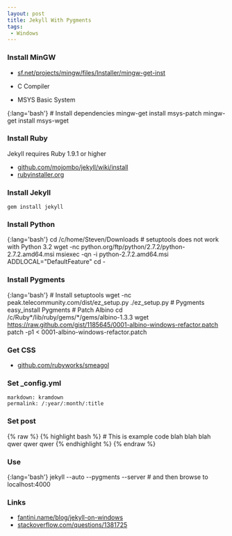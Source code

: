 ```yaml
---
layout: post
title: Jekyll With Pygments
tags:
 - Windows
---
```


### Install MinGW
* [sf.net/projects/mingw/files/Installer/mingw-get-inst][n]

* C Compiler
* MSYS Basic System

{:lang='bash'}
	# Install dependencies
	mingw-get install msys-patch
	mingw-get install msys-wget

### Install Ruby
Jekyll requires Ruby 1.9.1 or higher

* [github.com/mojombo/jekyll/wiki/install][g]
* [rubyinstaller.org](http://rubyinstaller.org)

### Install Jekyll
	gem install jekyll

### Install Python

{:lang='bash'}
	cd /c/home/Steven/Downloads
	# setuptools does not work with Python 3.2
	wget -nc python.org/ftp/python/2.7.2/python-2.7.2.amd64.msi
	msiexec -qn -i python-2.7.2.amd64.msi ADDLOCAL="DefaultFeature"
	cd -

### Install Pygments

{:lang='bash'}
	# Install setuptools
	wget -nc peak.telecommunity.com/dist/ez_setup.py
	./ez_setup.py
	# Pygments
	easy_install Pygments
	# Patch Albino
	cd /c/Ruby*/lib/ruby/gems/*/gems/albino-1.3.3
	wget https://raw.github.com/gist/1185645/0001-albino-windows-refactor.patch
	patch -p1 < 0001-albino-windows-refactor.patch

### Get CSS
* [github.com/rubyworks/smeagol](http://github.com/rubyworks/smeagol)

### Set _config.yml
	markdown: kramdown
	permalink: /:year/:month/:title

### Set post
{% raw %}
	{% highlight bash %}
	# This is example code
	blah blah blah
	qwer qwer qwer
	{% endhighlight %}
{% endraw %}

### Use

{:lang='bash'}
	jekyll --auto --pygments --server
	# and then browse to localhost:4000

### Links
* [fantini.name/blog/jekyll-on-windows][f]
* [stackoverflow.com/questions/1381725][s]

[f]:http://fantini.name/blog/jekyll-on-windows
[g]:http://github.com/mojombo/jekyll/wiki/install
[n]:http://sf.net/projects/mingw/files/Installer/mingw-get-inst
[s]:http://stackoverflow.com/questions/1381725
